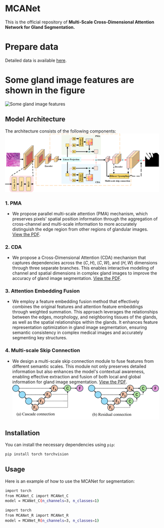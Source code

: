# MCANet

This is the official repository of **Multi-Scale Cross-Dimensional Attention Network for Gland Segmentation.**

# Prepare data
Detailed data is available [here](https://figshare.com/articles/dataset/EBHISEG/21540159/1?file=38179080).

# Some gland image features are shown in the figure
![Some gland image features](./figures/Gland_image.png)

## Model Architecture
The architecture consists of the following components:
![Model Architecture](./figures/MCANet.png)

### 1. **PMA**
   - We propose parallel multi-scale attention (PMA) mechanism, which preserves pixels' spatial position information through the aggregation of cross-channel and multi-scale information to more accurately distinguish the edge region from other regions of glandular images.
[View the PDF](./pdf/PMA_&_CDA.pdf).

### 2. **CDA**
   - We propose a Cross-Dimensional Attention (CDA) mechanism that captures dependencies across the $(C, H)$, $(C, W)$, and $(H, W)$ dimensions through three separate branches. This enables interactive modeling of channel and spatial dimensions in complex gland images to improve the accuracy of gland image segmentation.
[View the PDF](./pdf/PMA_&_CDA.pdf).

### 3. **Attention Embedding Fusion**
   - We employ a feature embedding fusion method that effectively combines the original features and attention feature embeddings through weighted summation. This approach leverages the relationships between the edges, morphology, and neighboring tissues of the glands, as well as the spatial relationships within the glands. It enhances feature representation optimization in gland image segmentation, ensuring semantic consistency in complex medical images and accurately segmenting key structures.

### 4. **Multi-scale Skip Connection**
   - We design a multi-scale skip connection module to fuse features from different semantic scales. This module not only preserves detailed information but also enhances the model's contextual awareness, enabling effective extraction and fusion of both local and global information for gland image segmentation.
[View the PDF](./pdf/Multiscale_Skip_Connection.pdf).
![Multi-scale Skip Connection](./figures/Multiscale_Skip_Connection.png)

## Installation

You can install the necessary dependencies using `pip`:

```bash
pip install torch torchvision
```

## Usage
Here is an example of how to use the MCANet for segmentation:
```bash
import torch
from MCANet_C import MCANet_C
model = MCANet_C(n_channels=3, n_classes=1)
```

```bash
import torch
from MCANet_R import MCANet_R
model = MCANet_R(n_channels=3, n_classes=1)
```
